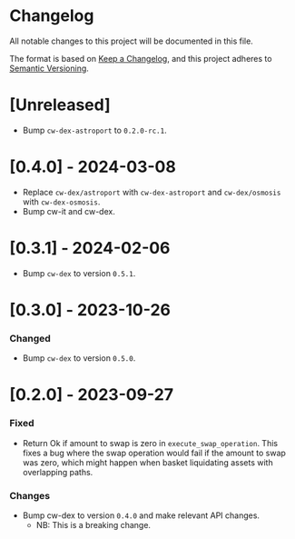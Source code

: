 # Changelog

All notable changes to this project will be documented in this file.

The format is based on [Keep a Changelog](https://keepachangelog.com/en/1.0.0/),
and this project adheres to [Semantic Versioning](https://semver.org/spec/v2.0.0.html).

# [Unreleased]

- Bump `cw-dex-astroport` to `0.2.0-rc.1`.

# [0.4.0] - 2024-03-08

- Replace `cw-dex/astroport` with `cw-dex-astroport` and `cw-dex/osmosis` with `cw-dex-osmosis`.
- Bump cw-it and cw-dex.

# [0.3.1] - 2024-02-06

- Bump `cw-dex` to version `0.5.1`.

# [0.3.0] - 2023-10-26

### Changed

- Bump `cw-dex` to version `0.5.0`.

# [0.2.0] - 2023-09-27

### Fixed

- Return Ok if amount to swap is zero in `execute_swap_operation`. This fixes a bug where the swap operation would fail if the amount to swap was zero, which might happen when basket liquidating assets with overlapping paths.

### Changes

- Bump cw-dex to version `0.4.0` and make relevant API changes.
  - NB: This is a breaking change.
